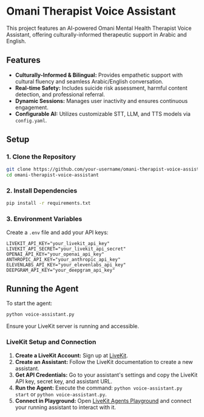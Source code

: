 # Omani Therapist Voice Assistant

This project features an AI-powered Omani Mental Health Therapist Voice Assistant, offering culturally-informed therapeutic support in Arabic and English.

## Features

- **Culturally-Informed & Bilingual:** Provides empathetic support with cultural fluency and seamless Arabic/English conversation.
- **Real-time Safety:** Includes suicide risk assessment, harmful content detection, and professional referral.
- **Dynamic Sessions:** Manages user inactivity and ensures continuous engagement.
- **Configurable AI:** Utilizes customizable STT, LLM, and TTS models via `config.yaml`.

## Setup

### 1. Clone the Repository

```bash
git clone https://github.com/your-username/omani-therapist-voice-assistant.git
cd omani-therapist-voice-assistant
```

### 2. Install Dependencies

```bash
pip install -r requirements.txt
```

### 3. Environment Variables

Create a `.env` file and add your API keys:

```
LIVEKIT_API_KEY="your_livekit_api_key"
LIVEKIT_API_SECRET="your_livekit_api_secret"
OPENAI_API_KEY="your_openai_api_key"
ANTHROPIC_API_KEY="your_anthropic_api_key"
ELEVENLABS_API_KEY="your_elevenlabs_api_key"
DEEPGRAM_API_KEY="your_deepgram_api_key"
```

## Running the Agent

To start the agent:

```bash
python voice-assistant.py
```

Ensure your LiveKit server is running and accessible.

### LiveKit Setup and Connection

1.  **Create a LiveKit Account:** Sign up at [LiveKit](https://livekit.io/).
2.  **Create an Assistant:** Follow the LiveKit documentation to create a new assistant.
3.  **Get API Credentials:** Go to your assistant's settings and copy the LiveKit API key, secret key, and assistant URL.
4.  **Run the Agent:** Execute the command: `python voice-assistant.py start` or `python voice-assistant.py`.
5.  **Connect in Playground:** Open [LiveKit Agents Playground](https://agents-playground.livekit.io/) and connect your running assistant to interact with it.
